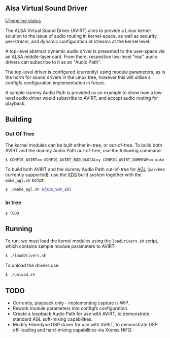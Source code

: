 Alsa Virtual Sound Driver
--------------------------
[![pipeline status](https://git.fiberdyne.com.au/JOSHANNE/kmodule_development/badges/master/pipeline.svg)](https://git.fiberdyne.com.au/JOSHANNE/kmodule_development/commits/master)

The ALSA Virtual Sound Driver (AVIRT) aims to provide a Linux kernel solution to the issue of audio routing in kernel-space, as well as security per-stream, and dynamic configuration of streams at the kernel level.

A top-level abstract dynamic audio driver is presented to the user-space via an ALSA middle-layer card. From there, respective low-level "real" audio drivers can subscribe to it as an "Audio Path".

The top-level driver is configured (currently) using module parameters, as is the norm for sound drivers in the Linux tree, however this will utilise a configfs configuration implementation in future.

A sample dummy Audio Path is provided as an example to show how a low-level audio driver would subscribe to AVIRT, and accept audio routing for playback.

## Building
### Out Of Tree
The kernel modules can be built either in-tree, or out-of-tree.
To build both AVIRT and the dummy Audio Path out-of-tree, use the following command:

```sh
$ CONFIG_AVIRT=m CONFIG_AVIRT_BUILDLOCAL=y CONFIG_AVIRT_DUMMYAP=m make -C /lib/modules/$(uname -r)/build/ M=$(pwd)
```

To build both AVIRT and the dummy Audio Path out-of-tree for [AGL](http://docs.automotivelinux.org/) (`aarch64` currently supported), use the [XDS](http://docs.automotivelinux.org/docs/devguides/en/dev/reference/xds/part-1/0_Abstract.html) build system together with the `make_agl.sh` script:

```sh
$ ./make_agl.sh ${XDS_SDK_ID}
```
### In tree
```
$ TODO
```

## Running
To run, we must load the kernel modules using the `loadDrivers.sh` script, which contains sample module parameters to AVIRT:
```sh
$ ./loadDrivers.sh
```
To unload the drivers use:
```sh
$ ./unload.sh
```

## TODO
 - Currently, playback only - implementing capture is WIP.
 - Rework module parameters into configfs configuration.
 - Create a loopback Audio Path for use with AVIRT, to demonstrate standard AGL soft-mixing capabilities.
 - Modify Fiberdyne DSP driver for use with AVRIT, to demonstrate DSP off-loading and hard-mixing capabilities via Xtensa HiFi2.

